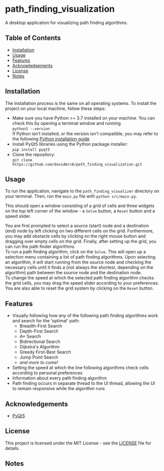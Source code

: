 # path_finding_visualization
A desktop application for visualizing path finding algorithms.

## Table of Contents
- [Installation](#installation)
- [Usage](#usage)
- [Features](#features)
- [Acknowledgements](#acknowledgements)
- [License](#license)
- [Notes](#notes)

## Installation
The installation process is the same on all operating systems.
To install the project on your local machine, follow these steps:
* Make sure you have Python >= 3.7 installed on your machine. You can check this by opening a terminal window and running <br />
```python3 --version``` <br />
If Python isn't installed, or the version isn't compatible, you may refer to the following [Python installation guide](https://wiki.python.org/moin/BeginnersGuide/Download)
* Install PyQt5 libraries using the Python package installer: <br />
```pip install pyqt5``` <br />
* Clone the repository: <br />
```git clone https://github.com/davidmrc6/path_finding_visualization.git```

## Usage
To run the application, navigate to the ```path_finding_visualizer``` directory on your terminal. Then, run the `main.py` file with `python src/main.py`. <br />

This should open a window consisting of a grid of cells and three widgets on the top left corner of the window - a `Solve` button, a `Reset` button and a speed slider. <br />

You are first prompted to select a source (start) node and a destination (end) node by left clicking on two different cells on the grid. Furthermore, you may add obstacle cells by clicking on the right mouse button and dragging over empty cells on the grid. Finally, after setting up the grid, you can run the path finder algorithms. <br />
To run a path finding algorithm, click on the `Solve`. This will open up a selection menu containing a list of path finding algorithms. Upon selecting an algorithm, it will start running from the source node and checking the necessary cells until it finds a (not always the shortest, depending on the algorithm) path between the source node and the destination node. <br />
To change the speed at which the selected path finding algorithm checks the grid cells, you may drag the speed slider according to your preferences. <br />
You are also able to reset the grid system by clicking on the `Reset` button. <br />


## Features
* Visually following how any of the following path finding algorithms work and search for the 'optimal' path:
    * Breadth-First Search
    * Depth-First Search
    * A* Search
    * Bidirectional Search
    * Dijkstra's Algorithm
    * Greedy First-Best Search
    * Jump Point Search
    * <em>and more to come!</em>
* Setting the speed at which the line following algorithms check cells according to personal preferences
* Information about every path finding algorithm
* Path finding occurs in separate thread to the UI thread, allowing the UI to remain responsive while the algorithm runs

## Acknowledgements
* [PyQt5](https://pypi.org/project/PyQt5/)

## License
This project is licensed under the MIT License - see the [LICENSE](LICENSE) file for details.

## Notes
